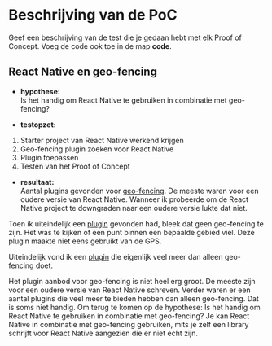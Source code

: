 Beschrijving van de PoC
==========================

Geef een beschrijving van de test die je gedaan hebt met elk Proof of Concept. Voeg de code ook toe in de map **code**.
 
React Native en geo-fencing
----------------
* **hypothese:**  
Is het handig om React Native te gebruiken in combinatie met geo-fencing?

* **testopzet:**  
1. Starter project van React Native werkend krijgen
2. Geo-fencing plugin zoeken voor React Native
3. Plugin toepassen
4. Testen van het Proof of Concept
 
* **resultaat:**  
Aantal plugins gevonden voor [geo-fencing](https://www.npmjs.com/package/react-native-geo-fence). De meeste waren voor een oudere versie van React Native. Wanneer ik probeerde om de React Native project te downgraden naar een oudere versie lukte dat niet. 

Toen ik uiteindelijk een [plugin](https://www.npmjs.com/package/react-native-expo-geofence) gevonden had, bleek dat geen geo-fencing te zijn. Het was te kijken of een punt binnen een bepaalde gebied viel. Deze plugin maakte niet eens gebruikt van de GPS.

Uiteindelijk vond ik een [plugin](https://github.com/transistorsoft/react-native-background-geolocation#large_blue_diamond-setup-guides) die eigenlijk veel meer dan alleen geo-fencing doet.

Het plugin aanbod voor geo-fencing is niet heel erg groot. De meeste zijn voor een oudere versie van React Native schreven. Verder waren er een aantal plugins die veel meer te bieden hebben dan alleen geo-fencing. Dat is soms niet handig. Om terug te komen op de hypothese: Is het handig om React Native te gebruiken in combinatie met geo-fencing? Je kan React Native in combinatie met geo-fencing gebruiken, mits je zelf een library schrijft voor React Native aangezien die er niet echt zijn.